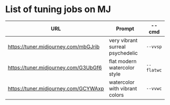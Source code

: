 # List of tuning jobs on MJ

| URL                                  | Prompt                           | --cmd      |
| ------------------------------------ | -------------------------------- | ---------- |
| https://tuner.midjourney.com/mbGJrib | very vibrant surreal psychedelic | `--vvsp`   |
| https://tuner.midjourney.com/G3UbGf6 | flat modern watercolor style     | `--flatwc` |
| https://tuner.midjourney.com/GCYWAxp | watercolor with vibrant colors   | `--vvwc`   |
